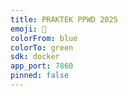 ```yaml
---
title: PRAKTEK PPWD 2025
emoji: 👀
colorFrom: blue
colorTo: green
sdk: docker
app_port: 7860 
pinned: false
---
```

